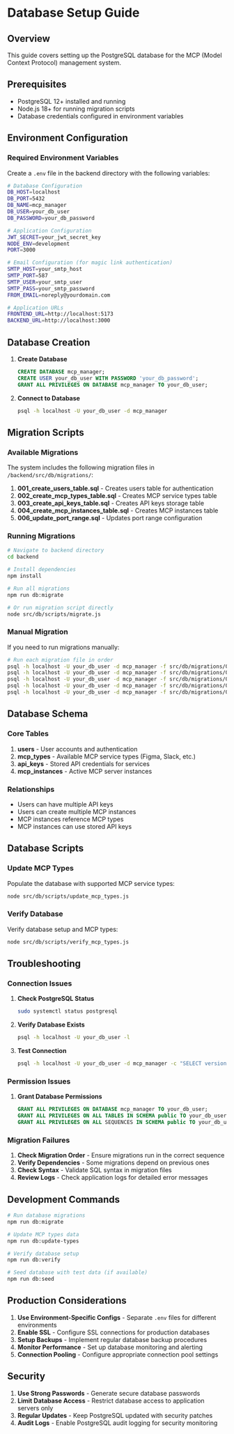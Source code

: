 # Database Setup Guide

## Overview

This guide covers setting up the PostgreSQL database for the MCP (Model Context Protocol) management system.

## Prerequisites

- PostgreSQL 12+ installed and running
- Node.js 18+ for running migration scripts
- Database credentials configured in environment variables

## Environment Configuration

### Required Environment Variables

Create a `.env` file in the backend directory with the following variables:

```bash
# Database Configuration
DB_HOST=localhost
DB_PORT=5432
DB_NAME=mcp_manager
DB_USER=your_db_user
DB_PASSWORD=your_db_password

# Application Configuration
JWT_SECRET=your_jwt_secret_key
NODE_ENV=development
PORT=3000

# Email Configuration (for magic link authentication)
SMTP_HOST=your_smtp_host
SMTP_PORT=587
SMTP_USER=your_smtp_user
SMTP_PASS=your_smtp_password
FROM_EMAIL=noreply@yourdomain.com

# Application URLs
FRONTEND_URL=http://localhost:5173
BACKEND_URL=http://localhost:3000
```

## Database Creation

1. **Create Database**
   ```sql
   CREATE DATABASE mcp_manager;
   CREATE USER your_db_user WITH PASSWORD 'your_db_password';
   GRANT ALL PRIVILEGES ON DATABASE mcp_manager TO your_db_user;
   ```

2. **Connect to Database**
   ```bash
   psql -h localhost -U your_db_user -d mcp_manager
   ```

## Migration Scripts

### Available Migrations

The system includes the following migration files in `/backend/src/db/migrations/`:

1. **001_create_users_table.sql** - Creates users table for authentication
2. **002_create_mcp_types_table.sql** - Creates MCP service types table
3. **003_create_api_keys_table.sql** - Creates API keys storage table
4. **004_create_mcp_instances_table.sql** - Creates MCP instances table
5. **006_update_port_range.sql** - Updates port range configuration

### Running Migrations

```bash
# Navigate to backend directory
cd backend

# Install dependencies
npm install

# Run all migrations
npm run db:migrate

# Or run migration script directly
node src/db/scripts/migrate.js
```

### Manual Migration

If you need to run migrations manually:

```bash
# Run each migration file in order
psql -h localhost -U your_db_user -d mcp_manager -f src/db/migrations/001_create_users_table.sql
psql -h localhost -U your_db_user -d mcp_manager -f src/db/migrations/002_create_mcp_types_table.sql
psql -h localhost -U your_db_user -d mcp_manager -f src/db/migrations/003_create_api_keys_table.sql
psql -h localhost -U your_db_user -d mcp_manager -f src/db/migrations/004_create_mcp_instances_table.sql
psql -h localhost -U your_db_user -d mcp_manager -f src/db/migrations/006_update_port_range.sql
```

## Database Schema

### Core Tables

1. **users** - User accounts and authentication
2. **mcp_types** - Available MCP service types (Figma, Slack, etc.)
3. **api_keys** - Stored API credentials for services
4. **mcp_instances** - Active MCP server instances

### Relationships

- Users can have multiple API keys
- Users can create multiple MCP instances
- MCP instances reference MCP types
- MCP instances can use stored API keys

## Database Scripts

### Update MCP Types

Populate the database with supported MCP service types:

```bash
node src/db/scripts/update_mcp_types.js
```

### Verify Database

Verify database setup and MCP types:

```bash
node src/db/scripts/verify_mcp_types.js
```

## Troubleshooting

### Connection Issues

1. **Check PostgreSQL Status**
   ```bash
   sudo systemctl status postgresql
   ```

2. **Verify Database Exists**
   ```bash
   psql -h localhost -U your_db_user -l
   ```

3. **Test Connection**
   ```bash
   psql -h localhost -U your_db_user -d mcp_manager -c "SELECT version();"
   ```

### Permission Issues

1. **Grant Database Permissions**
   ```sql
   GRANT ALL PRIVILEGES ON DATABASE mcp_manager TO your_db_user;
   GRANT ALL PRIVILEGES ON ALL TABLES IN SCHEMA public TO your_db_user;
   GRANT ALL PRIVILEGES ON ALL SEQUENCES IN SCHEMA public TO your_db_user;
   ```

### Migration Failures

1. **Check Migration Order** - Ensure migrations run in the correct sequence
2. **Verify Dependencies** - Some migrations depend on previous ones
3. **Check Syntax** - Validate SQL syntax in migration files
4. **Review Logs** - Check application logs for detailed error messages

## Development Commands

```bash
# Run database migrations
npm run db:migrate

# Update MCP types data
npm run db:update-types

# Verify database setup
npm run db:verify

# Seed database with test data (if available)
npm run db:seed
```

## Production Considerations

1. **Use Environment-Specific Configs** - Separate `.env` files for different environments
2. **Enable SSL** - Configure SSL connections for production databases
3. **Setup Backups** - Implement regular database backup procedures
4. **Monitor Performance** - Set up database monitoring and alerting
5. **Connection Pooling** - Configure appropriate connection pool settings

## Security

1. **Use Strong Passwords** - Generate secure database passwords
2. **Limit Database Access** - Restrict database access to application servers only
3. **Regular Updates** - Keep PostgreSQL updated with security patches
4. **Audit Logs** - Enable PostgreSQL audit logging for security monitoring